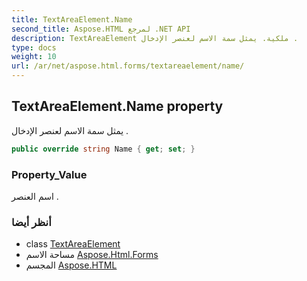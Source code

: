 ```yaml
---
title: TextAreaElement.Name
second_title: Aspose.HTML لمرجع .NET API
description: TextAreaElement ملكية. يمثل سمة الاسم لعنصر الإدخال .
type: docs
weight: 10
url: /ar/net/aspose.html.forms/textareaelement/name/
---
```

## TextAreaElement.Name property

يمثل سمة الاسم لعنصر الإدخال .

```csharp
public override string Name { get; set; }
```

### Property_Value

اسم العنصر .

### أنظر أيضا

* class [TextAreaElement](../)
* مساحة الاسم [Aspose.Html.Forms](../../textareaelement/)
* المجسم [Aspose.HTML](../../../)


